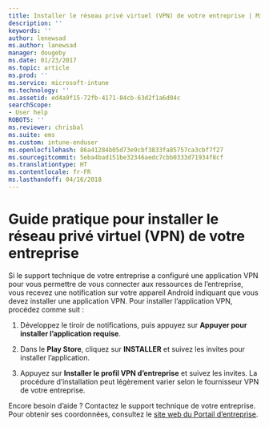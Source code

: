 ```yaml
---
title: Installer le réseau privé virtuel (VPN) de votre entreprise | Microsoft Docs
description: ''
keywords: ''
author: lenewsad
ms.author: lanewsad
manager: dougeby
ms.date: 01/23/2017
ms.topic: article
ms.prod: ''
ms.service: microsoft-intune
ms.technology: ''
ms.assetid: ed4a9f15-72fb-4171-84cb-63d2f1a6d04c
searchScope:
- User help
ROBOTS: ''
ms.reviewer: chrisbal
ms.suite: ems
ms.custom: intune-enduser
ms.openlocfilehash: 86a41284b05d73e9cbf3833fa85757ca3cbf7f27
ms.sourcegitcommit: 5eba4bad151be32346aedc7cbb0333d71934f8cf
ms.translationtype: HT
ms.contentlocale: fr-FR
ms.lasthandoff: 04/16/2018
---
```

# <a name="how-to-install-your-companys-virtual-private-network-vpn"></a>Guide pratique pour installer le réseau privé virtuel (VPN) de votre entreprise

Si le support technique de votre entreprise a configuré une application VPN pour vous permettre de vous connecter aux ressources de l’entreprise, vous recevez une notification sur votre appareil Android indiquant que vous devez installer une application VPN. Pour installer l’application VPN, procédez comme suit :

1.  Développez le tiroir de notifications, puis appuyez sur **Appuyer pour installer l’application requise**.

2.  Dans le **Play Store**, cliquez sur **INSTALLER** et suivez les invites pour installer l’application.

3.  Appuyez sur **Installer le profil VPN d’entreprise** et suivez les invites. La procédure d’installation peut légèrement varier selon le fournisseur VPN de votre entreprise.


Encore besoin d’aide ? Contactez le support technique de votre entreprise. Pour obtenir ses coordonnées, consultez le [site web du Portail d’entreprise](https://portal.manage.microsoft.com#HelpDeskDialog).
